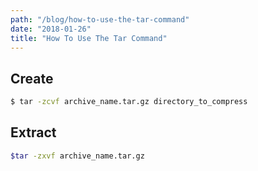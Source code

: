 ```yaml
---
path: "/blog/how-to-use-the-tar-command"
date: "2018-01-26"
title: "How To Use The Tar Command"
---
```


## Create

```bash
$ tar -zcvf archive_name.tar.gz directory_to_compress
```

## Extract

```bash
$tar -zxvf archive_name.tar.gz
```
